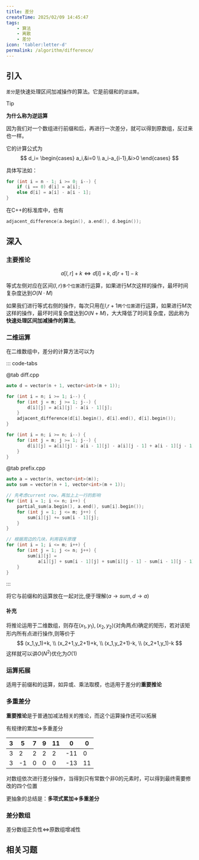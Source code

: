```yaml
---
title: 差分
createTime: 2025/02/09 14:45:47
tags:
    - 算法
    - 离散
    - 差分
icon: 'tabler:letter-d'
permalink: /algorithm/difference/
---
```


## 引入

`差分`是快速处理区间加减操作的算法。它是前缀和的`逆运算`。

> [!tip]
> **为什么称为逆运算**
> 
> 因为我们对一个数组进行前缀和后，再进行一次差分，就可以得到原数组，反过来也一样。


它的计算公式为
$$
d_i=
\begin{cases}
a_i,&i=0 \\
a_i-a_{i-1},&i>0
\end{cases}
$$

具体写法如：
```cpp
for (int i = n - 1; i >= 0; i--) {
    if (i == 0) d[i] = a[i];
    else d[i] = a[i] - a[i - 1];
}
```

在C++的标准库中，也有

```cpp
adjacent_difference(a.begin(), a.end(), d.begin());
```

## 深入

### 主要推论

$$
a[l,r]+k \iff d[l]+k, d[r+1]-k 
$$

等式左侧对应在区间$(l,r)$`多个位置`进行运算，如果进行$M$次这样的操作，最坏时间复杂度达到$O(N \cdot M)$

如果我们进行等式右侧的操作，每次只用在$l$,$r+1$`两个位置`进行运算，如果进行$M$次这样的操作，最坏时间复杂度达到$O(N + M)$，大大降低了时间复杂度，因此称为**快速处理区间加减操作的算法**。

### 二维运算

在二维数组中，差分的计算方法可以为

::: code-tabs

@tab diff.cpp
```cpp
auto d = vector(n + 1, vector<int>(m + 1));

for (int i = n; i >= 1; i--) {
    for (int j = m; j >= 1; j--) {
        d[i][j] = a[i][j] - a[i - 1][j];
    }
    adjacent_difference(d[i].begin(), d[i].end(), d[i].begin());
}

for (int i = n; i >= n; i--) {
    for (int j = m; j >= 1; j--) {
        d[i][j] = a[i][j] - a[i - 1][j] - a[i][j - 1] + a[i - 1][j - 1];
    }
}
```
@tab prefix.cpp
```cpp
auto a = vector(n, vector<int>(m));
auto sum = vector(n + 1, vector<int>(m + 1));

// 先考虑current row，再加上上一行的影响
for (int i = 1; i <= n; i++) {
    partial_sum(a.begin(), a.end(), sum[i].begin());
    for (int j = 1; j <= m; j++) {
        sum[i][j] += sum[i - 1][j];
    }
}

// 根据周边的几块，利用容斥原理
for (int i = 1; i <= m; i++) {
    for (int j = 1; j <= n; j++) {
        sum[i][j] =
            a[i][j] + sum[i - 1][j] + sum[i][j - 1] - sum[i - 1][j - 1];
    }
}

```
:::

将它与前缀和的运算放在一起对比,便于理解($a \rightarrow sum, d \rightarrow a$)

#### 补充

将推论运用于二维数组，则存在$(x_1,y_1),(x_2,y_2)$(对角两点)确定的矩形，若对该矩形内所有点进行操作,则等价于
$$
(x_1,y_1)+k, \\
(x_2+1,y_2+1)+k,  \\
(x_1,y_2+1)-k, \\
(x_2+1,y_1)-k
$$
这样就可以讲$O(N^2)$优化为$O(1)$


### 运算拓展

适用于前缀和的运算，如异或、乘法取模，也适用于差分的**重要推论**

### 多重差分

**重要推论**是于普通加减法相关的推论，而这个运算操作还可以拓展

有规律的累加$\Rightarrow$多重差分

|   3   |   5   |   7   |   9   |   11   |   0   |   0   |
|-------|-------|-------|-------|--------|-------|-------|
|   3   |   2   |   2   |   2   |    2   |  -11  |   0   |
|   3   |  -1   |   0   |   0   |   0    |  -13  |  11   |

对数组依次进行差分操作，当得到只有常数个非0的元素时，可以得到最终需要修改的四个位置

更抽象的总结是：**多项式累加$\Rightarrow$多重差分**


### 差分数组

差分数组正负性$\iff$原数组增减性


## 相关习题
